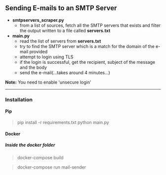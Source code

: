 ## Sending E-mails to an SMTP Server
* **smtpservers_scraper.py**
    * from a list of sources, fetch all the SMTP servers that exists and filter the output written to a file called **servers.txt**
* **main.py**
    * read the list of servers from **servers.txt**
    * try to find the SMTP server which is a match for the domain of the e-mail provided
    * attempt to login using TLS
    * if the login is successful, get the recipient, subject of the message and the body
    * send the e-mail(...takes around 4 minutes...)

**Note:** You need to enable 'unsecure login'

---
### Installation
#### Pip
> pip install -r requirements.txt
> python main.py

#### Docker
##### Inside the **docker** folder
> docker-compose build

> docker-compose run mail-sender
